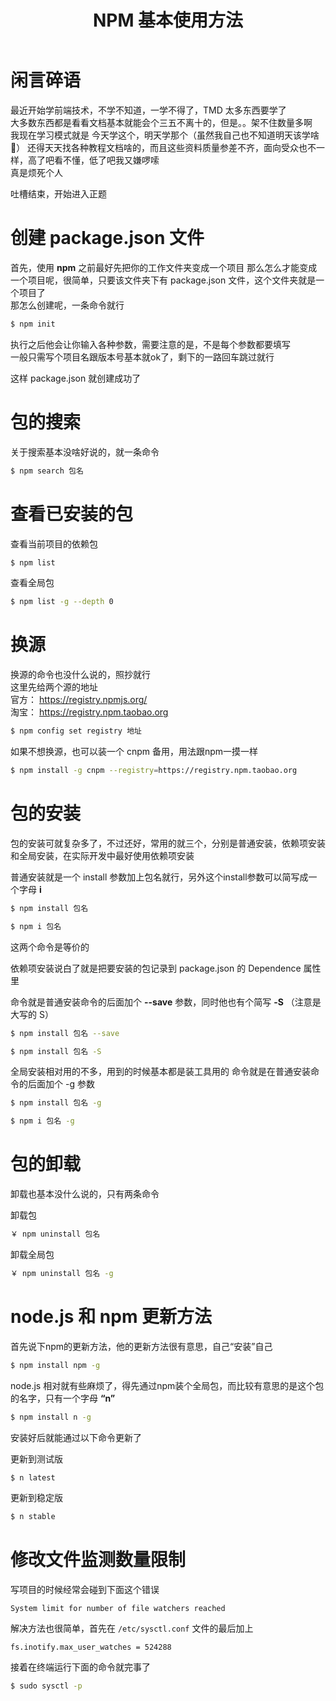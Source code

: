 ﻿---
title: NPM 基本使用方法
categories: 前端
tags: [NPM]
---
   

# 闲言碎语

最近开始学前端技术，不学不知道，一学不得了，TMD 太多东西要学了    
大多数东西都是看看文档基本就能会个三五不离十的，但是。。架不住数量多啊    
我现在学习模式就是 今天学这个，明天学那个（虽然我自己也不知道明天该学啥🤣）
还得天天找各种教程文档啥的，而且这些资料质量参差不齐，面向受众也不一样，高了吧看不懂，低了吧我又嫌啰嗦    
真是烦死个人    
    
吐槽结束，开始进入正题    
     
# 创建 package.json 文件

首先，使用 **npm** 之前最好先把你的工作文件夹变成一个项目
那么怎么才能变成一个项目呢，很简单，只要该文件夹下有 package.json 文件，这个文件夹就是一个项目了    
那怎么创建呢，一条命令就行

``` bash
$ npm init
```

执行之后他会让你输入各种参数，需要注意的是，不是每个参数都要填写    
一般只需写个项目名跟版本号基本就ok了，剩下的一路回车跳过就行    
    
这样 package.json 就创建成功了    
    
# 包的搜索

关于搜索基本没啥好说的，就一条命令
``` bash
$ npm search 包名
```
    
# 查看已安装的包

查看当前项目的依赖包
``` bash
$ npm list
```

查看全局包
``` bash
$ npm list -g --depth 0
```
    
# 换源

换源的命令也没什么说的，照抄就行   
这里先给两个源的地址    
官方： https://registry.npmjs.org/    
淘宝： https://registry.npm.taobao.org    
``` bash
$ npm config set registry 地址
```
如果不想换源，也可以装一个 cnpm 备用，用法跟npm一摸一样    
``` bash
$ npm install -g cnpm --registry=https://registry.npm.taobao.org
```

# 包的安装

包的安装可就复杂多了，不过还好，常用的就三个，分别是普通安装，依赖项安装和全局安装，在实际开发中最好使用依赖项安装    
     
普通安装就是一个 install 参数加上包名就行，另外这个install参数可以简写成一个字母 **i**    

``` bash
$ npm install 包名
```  

``` bash
$ npm i 包名
```

这两个命令是等价的    
    
依赖项安装说白了就是把要安装的包记录到 package.json 的 Dependence 属性里
     
命令就是普通安装命令的后面加个 **--save** 参数，同时他也有个简写 **-S** （注意是大写的 S）

``` bash
$ npm install 包名 --save
```

``` bash
$ npm install 包名 -S
```

全局安装相对用的不多，用到的时候基本都是装工具用的
命令就是在普通安装命令的后面加个 -g 参数

``` bash
$ npm install 包名 -g
```

``` bash
$ npm i 包名 -g
```
    
# 包的卸载

卸载也基本没什么说的，只有两条命令    

卸载包

``` bash
￥ npm uninstall 包名
```

卸载全局包

``` bash
￥ npm uninstall 包名 -g
```

# node.js 和 npm 更新方法

首先说下npm的更新方法，他的更新方法很有意思，自己“安装”自己

``` bash
$ npm install npm -g
```

node.js 相对就有些麻烦了，得先通过npm装个全局包，而比较有意思的是这个包的名字，只有一个字母 **“n”**   

``` bash
$ npm install n -g
```

安装好后就能通过以下命令更新了    
    
更新到测试版    

``` bash
$ n latest
```

更新到稳定版    

``` bash
$ n stable
```

# 修改文件监测数量限制

写项目的时候经常会碰到下面这个错误

```
System limit for number of file watchers reached
```

解决方法也很简单，首先在 `/etc/sysctl.conf` 文件的最后加上

```
fs.inotify.max_user_watches = 524288
```

接着在终端运行下面的命令就完事了

``` bash
$ sudo sysctl -p
```
